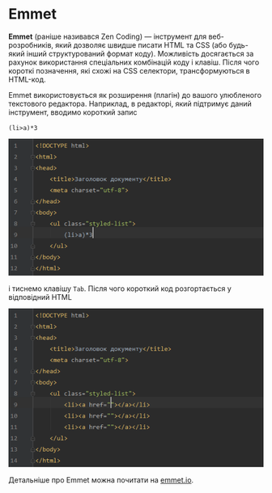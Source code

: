 # Emmet

**Emmet** \(раніше називався Zen Coding\) — інструмент для веб-розробників, який дозволяє швидше писати HTML та CSS \(або будь-який інший структурований формат коду\). Можливість досягається за рахунок використання спеціальних комбінацій коду і клавіш. Після чого короткі позначення, які схожі на CSS селектори, трансформуються в HTML-код.

Emmet використовується як розширення \(плагін\) до вашого улюбленого текстового редактора. Наприклад, в редакторі, який підтримує даний інструмент, вводимо короткий запис

```
(li>a)*3
```

![Використання короткого коду для демонстрації роботи Emmet](emmet_basic_example_shortcode.png)

і тиснемо клавішу `Tab`. Після чого короткий код розгортається у відповідний HTML

![Результат роботи Emmet](emmet_basic_example_after.png)

Детальніше про Emmet можна почитати на [emmet.io](http://emmet.io/).